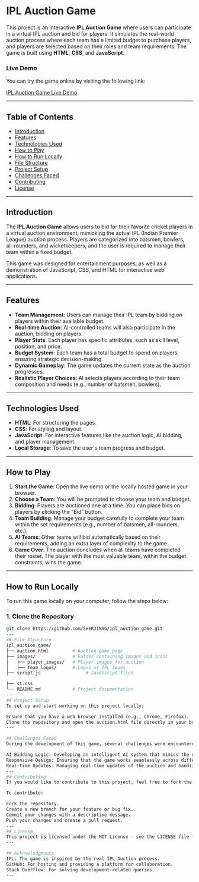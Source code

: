 # IPL Auction Game

This project is an interactive **IPL Auction Game** where users can participate in a virtual IPL auction and bid for players. It simulates the real-world auction process where each team has a limited budget to purchase players, and players are selected based on their roles and team requirements. The game is built using **HTML**, **CSS**, and **JavaScript**.

### Live Demo
You can try the game online by visiting the following link:

[IPL Auction Game Live Demo](https://sherjinag.github.io/ipl_auction_game/auction.html)

---

## Table of Contents
- [Introduction](#introduction)
- [Features](#features)
- [Technologies Used](#technologies-used)
- [How to Play](#how-to-play)
- [How to Run Locally](#how-to-run-locally)
- [File Structure](#file-structure)
- [Project Setup](#project-setup)
- [Challenges Faced](#challenges-faced)
- [Contributing](#contributing)
- [License](#license)

---

## Introduction
The **IPL Auction Game** allows users to bid for their favorite cricket players in a virtual auction environment, mimicking the actual IPL (Indian Premier League) auction process. Players are categorized into batsmen, bowlers, all-rounders, and wicketkeepers, and the user is required to manage their team within a fixed budget.

This game was designed for entertainment purposes, as well as a demonstration of JavaScript, CSS, and HTML for interactive web applications.

---

## Features
- **Team Management**: Users can manage their IPL team by bidding on players within their available budget.
- **Real-time Auction**: AI-controlled teams will also participate in the auction, bidding on players.
- **Player Stats**: Each player has specific attributes, such as skill level, position, and price.
- **Budget System**: Each team has a total budget to spend on players, ensuring strategic decision-making.
- **Dynamic Gameplay**: The game updates the current state as the auction progresses.
- **Realistic Player Choices**: AI selects players according to their team composition and needs (e.g., number of batsmen, bowlers).
  
---

## Technologies Used
- **HTML**: For structuring the pages.
- **CSS**: For styling and layout.
- **JavaScript**: For interactive features like the auction logic, AI bidding, and player management.
- **Local Storage**: To save the user's team progress and budget.
  
---

## How to Play
1. **Start the Game**: Open the live demo or the locally hosted game in your browser.
2. **Choose a Team**: You will be prompted to choose your team and budget.
3. **Bidding**: Players are auctioned one at a time. You can place bids on players by clicking the “Bid” button.
4. **Team Building**: Manage your budget carefully to complete your team within the set requirements (e.g., number of batsmen, all-rounders, etc.).
5. **AI Teams**: Other teams will bid automatically based on their requirements, adding an extra layer of complexity to the game.
6. **Game Over**: The auction concludes when all teams have completed their roster. The player with the most valuable team, within the budget constraints, wins the game.

---

## How to Run Locally
To run this game locally on your computer, follow the steps below:



### 1. Clone the Repository
```bash
git clone https://github.com/SHERJINAG/ipl_auction_game.git
---
## File Structure
ipl_auction_game/
├── auction.html         # Auction game page
├── images/              # Folder containing images and icons
│   ├── player_images/   # Player images for auction
│   ├── team_logos/      # Logos of IPL teams
├── script.js                 # JavaScript files

├── st.css
└── README.md            # Project documentation
---
## Project Setup
To set up and start working on this project locally:

Ensure that you have a web browser installed (e.g., Chrome, Firefox).
Clone the repository and open the auction.html file directly in your browser.
---

## Challenges Faced
During the development of this game, several challenges were encountered:

AI Bidding Logic: Developing an intelligent AI system that mimics the real IPL auction process was complex. It had to consider player stats, budget management, and team requirements.
Responsive Design: Ensuring that the game works seamlessly across different devices, especially mobile phones, required careful consideration of CSS media queries.
Real-time Updates: Managing real-time updates of the auction and handling bids simultaneously from multiple teams (human and AI) was a key challenge.
---
## Contributing
If you would like to contribute to this project, feel free to fork the repository and make a pull request with your changes. Please ensure that you follow the existing code style and provide a detailed description of your changes.

To contribute:

Fork the repository.
Create a new branch for your feature or bug fix.
Commit your changes with a descriptive message.
Push your changes and create a pull request.
---
## License
This project is licensed under the MIT License - see the LICENSE file for details.
---

## Acknowledgments
IPL: The game is inspired by the real IPL Auction process.
GitHub: For hosting and providing a platform for collaboration.
Stack Overflow: For solving development-related queries.
---
